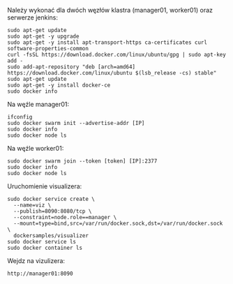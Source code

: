 Należy wykonać dla dwóch węzłów klastra (manager01, worker01) oraz serwerze jenkins:
```
sudo apt-get update
sudo apt-get -y upgrade
sudo apt-get -y install apt-transport-https ca-certificates curl software-properties-common
curl -fsSL https://download.docker.com/linux/ubuntu/gpg | sudo apt-key add -
sudo add-apt-repository "deb [arch=amd64] https://download.docker.com/linux/ubuntu $(lsb_release -cs) stable"
sudo apt-get update
sudo apt-get -y install docker-ce
sudo docker info
```
Na węźle manager01:
```
ifconfig
sudo docker swarm init --advertise-addr [IP]
sudo docker info
sudo docker node ls
```
Na węźle worker01:
```
sudo docker swarm join --token [token] [IP]:2377
sudo docker info
sudo docker node ls
```
Uruchomienie visualizera:
```
sudo docker service create \
  --name=viz \
  --publish=8090:8080/tcp \
  --constraint=node.role==manager \
  --mount=type=bind,src=/var/run/docker.sock,dst=/var/run/docker.sock \
  dockersamples/visualizer
sudo docker service ls
sudo docker container ls
```
Wejdz na vizulizera:
```
http://manager01:8090
```
